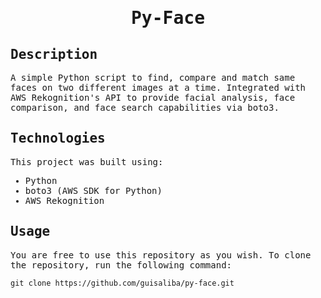 <samp>
  <h1 align="center">
    Py-Face
  </h1>

## Description

A simple Python script to find, compare and match same faces on two different images at a time. Integrated with AWS Rekognition's API to provide facial analysis, face comparison, and face search capabilities via boto3.

## Technologies

This project was built using:

- Python
- boto3 (AWS SDK for Python)
- AWS Rekognition

## Usage

You are free to use this repository as you wish. To clone the repository, run the following command:

```
git clone https://github.com/guisaliba/py-face.git
```

</samp>
